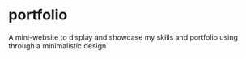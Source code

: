 # portfolio
 A mini-website to display and showcase my skills and portfolio using through a minimalistic design
